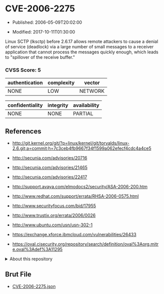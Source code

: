 # CVE-2006-2275

- Published: 2006-05-09T20:02:00

- Modified: 2017-10-11T01:30:00

Linux SCTP (lksctp) before 2.6.17 allows remote attackers to cause a denial of service (deadlock) via a large number of small messages to a receiver application that cannot process the messages quickly enough, which leads to "spillover of the receive buffer."

### CVSS Score: **5**

| authentication | complexity | vector |
| --- | --- | --- |
| NONE | LOW | NETWORK |

| confidentiality | integrity | availability |
| --- | --- | --- |
| NONE | NONE | PARTIAL |

## References

* http://git.kernel.org/git/?p=linux/kernel/git/torvalds/linux-2.6.git;a=commit;h=7c3ceb4fb9667f34f1599a062efecf4cdc4a4ce5

* http://secunia.com/advisories/20716

* http://secunia.com/advisories/21465

* http://secunia.com/advisories/22417

* http://support.avaya.com/elmodocs2/security/ASA-2006-200.htm

* http://www.redhat.com/support/errata/RHSA-2006-0575.html

* http://www.securityfocus.com/bid/17955

* http://www.trustix.org/errata/2006/0026

* http://www.ubuntu.com/usn/usn-302-1

* https://exchange.xforce.ibmcloud.com/vulnerabilities/26433

* https://oval.cisecurity.org/repository/search/definition/oval%3Aorg.mitre.oval%3Adef%3A11295

<details>
<summary>About this repository</summary> 

  This repository is part of the project [Live Hack CVE](https://github.com/Live-Hack-CVE). Main website can be found [www.live-hack.org](https://www.live-hack.org) 
  
  Made by [Sn0wAlice](https://github.com/Sn0wAlice) for the people that care about security and need to have a feed of the latest CVEs. Hope you enjoy it, don't forget to star the repo and follow me on [Twitter](https://twitter.com/Sn0wAlice) and [Github](https://github.com/Sn0wAlice). And that is my [personnal website](https://www.alice-snow.me/)

  - [Home Page](https://github.com/Live-Hack-CVE)
  - [Framework](https://github.com/Live-Hack-CVE/cve-framework)
  - [CVE database](https://github.com/Live-Hack-CVE/full_database)
  - [Changelog](https://github.com/Live-Hack-CVE/Changelog)
</details>

## Brut File

* [CVE-2006-2275.json](https://raw.githubusercontent.com/Live-Hack-CVE/full_database/main/cves/2006/CVE-2006-2275.json)

